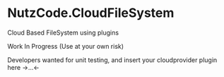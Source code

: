 # NutzCode.CloudFileSystem
Cloud Based FileSystem using plugins

Work In Progress (Use at your own risk)

Developers wanted for unit testing, and insert your cloudprovider plugin here  ->...<-


